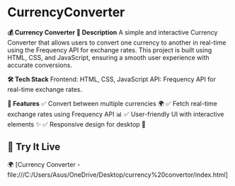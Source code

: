 # CurrencyConverter
**💰 Currency Converter
📖 Description**
A simple and interactive Currency Converter that allows users to convert one currency to another in real-time using the Frequency API for exchange rates. This project is built using HTML, CSS, and JavaScript, ensuring a smooth user experience with accurate conversions.

**🛠️ Tech Stack**
Frontend: HTML, CSS, JavaScript
API: Frequency API for real-time exchange rates.

**🚀 Features**
✅ Convert between multiple currencies 🌍
✅ Fetch real-time exchange rates using Frequency API 📊
✅ User-friendly UI with interactive elements ✨
✅ Responsive design for desktop 📱

## 🚀 Try It Live  
🌍 [Currency Converter -file:///C:/Users/Asus/OneDrive/Desktop/currency%20convertor/index.html]
